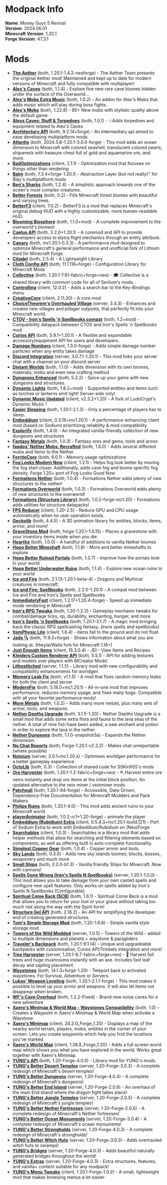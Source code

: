 
Modpack Info
============
  
  
**Name**: Money Guys 5 Revival  
**Version**: 2024.06.01  
**Minecraft Version**: 1.20.1  
**Forge Version**: 47.3.1  

# Mods

- [**The Aether**](https://modrinth.com/mod/aether) (both, 1.20.1-1.4.2-neoforge) - The Aether Team presents the original Aether mod! Maintained and kept up to date for modern versions of Minecraft and fully compatible with multiplayer!
- [**Alex's Caves**](https://modrinth.com/mod/alexs-caves) (both, 1.1.4) - Explore five new rare cave biomes hidden under the surface of the Overworld...
- [**Alex's Mobs Extra Music**](https://modrinth.com/mod/alexs-mobs-extra-music) (both, 1.0.2) - An addon for Alex's Mobs that adds music which will play during boss fights.
- [**Alex's Mobs**](https://modrinth.com/mod/alexs-mobs) (both, 1.22.8) - 85+ New mobs with stylistic quality above the default game.
- [**Alexs Caves: Stuff & Torpedoes**](https://modrinth.com/mod/alexscaves-torpedoes) (both, 1.0.1) - 💥Adds torpedoes and equipment related to Alex's Caves
- [**Architectury API**](https://modrinth.com/mod/architectury-api) (both, 9.2.14+forge) - An intermediary api aimed to ease developing multiplatform mods.
- [**Atlantis**](https://modrinth.com/mod/atlantis) (both, 2024.3.6-1.20.1-3.0.0-forge) - This mod adds an ocean dimension to Minecraft with colored seashell, translucent colored pearls, shipwreck with treasure chest full of gold and aquamarine ore, and more.
- [**BadOptimizations**](https://modrinth.com/mod/badoptimizations) (client, 2.1.1) - Optimization mod that focuses on things other than rendering
- [**Balm**](https://modrinth.com/mod/balm) (both, 7.3.4+forge-1.20.1) - Abstraction Layer (but not really)™ for Blay's multiplatform mods
- [**Ben's Sharks**](https://modrinth.com/mod/bens-sharks) (both, 1.2.4) - A simplistic approach towards one of the ocean's most complex creatures.
- [**Better Forests**](https://modrinth.com/mod/better-forests) (both, 0.2) - Fills Minecraft forest biomes with beautiful and varying trees.
- [**BetterF3**](https://modrinth.com/mod/betterf3) (client, 7.0.2) - BetterF3 is a mod that replaces Minecraft's original debug HUD with a highly customizable, more human-readable HUD.
- [**Blooming Biosphere**](https://modrinth.com/mod/blooming-biosphere) (both, 1.1.0+mod) - A complete improvement to the overworld's biomes!
- [**Caelus API**](https://modrinth.com/mod/caelus) (both, 3.2.0+1.20.1) - A coremod and API to provide developers access to elytra flight mechanics through an entity attribute.
- [**Canary**](https://modrinth.com/mod/canary) (both, mc1.20.1-0.3.3) - A performance mod designed to optimize Minecraft's general performance and unofficial fork of Lithium mod for Minecraft Forge.
- [**Citadel**](https://modrinth.com/mod/citadel) (both, 2.5.4) - A Lightweight Library
- [**Cloth Config API**](https://modrinth.com/mod/cloth-config) (both, 11.1.118+forge) - Configuration Library for Minecraft Mods
- [**Collective**](https://modrinth.com/mod/collective) (both, 1.20.1-7.61-fabric+forge+neo) - 🎓 Collective is a shared library with common code for all of Serilum's mods.
- [**Controlling**](https://modrinth.com/mod/controlling) (client, 12.0.2) - Adds a search bar to the Key-Bindings menu
- [**CreativeCore**](https://modrinth.com/mod/creativecore) (client, 2.11.30) - A core mod
- [**ChoiceTheorem's Overhauled Village**](https://modrinth.com/mod/ct-overhaul-village) (server, 3.4.3) - Enhances and creates new villages and pillager outposts, that perfectly fit into your Minecraft world.
- [**CTOV - Iron's Spells 'n Spellbooks compat**](https://modrinth.com/mod/ctov-irons-spells-n-spellbooks-compat) (both, 1.2+mod) - Compatibility datapack between CTOV and Iron's Spells 'n Spellbooks mod
- [**Curios API**](https://modrinth.com/mod/curios) (both, 5.9.1+1.20.1) - A flexible and expandable accessory/equipment API for users and developers.
- [**Damage Numbers**](https://modrinth.com/mod/damagenumbers) (client, 1.3.0-forge) - Adds simple damage number particles when any entity takes damage
- [**Discord Integration**](https://modrinth.com/mod/dcintegration) (server, 3.0.7.1-1.20.1) - This mod links your server chat with a channel on your discord server
- [**Distant Worlds**](https://modrinth.com/mod/distant-worlds) (both, 1.1.0) - Adds dimension with its own biomes, materials, mobs and even new crafting method
- [**Dungeons Enhanced**](https://modrinth.com/mod/dungeons-enhanced) (both, 5.2.2) - Spice up your game with new dungeons and structures.
- [**Dynamic Lights**](https://modrinth.com/mod/dynamic-lights) (both, 1.8.2+mod) - Supported entities and items such as torches or lanterns emit light! Server-side only!
- [**Dynamic Music Updated**](https://modrinth.com/mod/dynamic-music-updated) (client, v2.3.2+1.20) - A fork of LudoCrypt's Dynamic Music !
- [**Easier Sleeping**](https://modrinth.com/mod/easier-sleeping) (both, 1.20.1-2.1.3) - Only a percentage of players has to sleep.
- [**Embeddium**](https://modrinth.com/mod/embeddium) (client, 0.3.19+mc1.20.1) - A performance-enhancing client mod (based on Sodium) prioritizing reliability & mod compatibility
- [**Explorify**](https://modrinth.com/mod/explorify) (both, 1.4.0) - An integrated vanilla-friendly collection of new dungeons and structures
- [**Fantasy Metals**](https://modrinth.com/mod/fantasy-metals) (both, 1.0.3) - Fantasy ores and gems, tools and armor.
- [**fapdos' Nether Mobs: Recrafted**](https://modrinth.com/mod/fapdos-nether-mobs-recrafted) (both, 1.6.0) - Adds several different mobs and items to the Nether
- [**FerriteCore**](https://modrinth.com/mod/ferrite-core) (both, 6.0.1) - Memory usage optimizations
- [**Fog Looks Modern Now**](https://modrinth.com/mod/fog-looks-modern-now) (client, 1.2.1) - Helps fog look better by moving the fog start closer. Additionally, adds cave fog and biome specific fog density. Forge 1.20+ port of Fog Looks Good Now
- [**Formations Nether**](https://modrinth.com/mod/formations-nether) (both, 1.0.4) - Formations Nether adds plenty of new structures to the nether!
- [**Formations Overworld**](https://modrinth.com/mod/formations-overworld) (both, 1.0.3) - Formations Overworld adds plenty of new structures to the overworld!
- [**Formations (Structure Library)**](https://modrinth.com/mod/formations) (both, 1.0.2-forge-mc1.20) - Formations adds utilities for structure datapacks!
- [**FPS Reducer**](https://modrinth.com/mod/fps-reducer) (client, 1.20-2.5) - Reduce GPU and CPU usage automatically when no user operation exists.
- [**Geckolib**](https://modrinth.com/mod/geckolib) (both, 4.4.5) - A 3D animation library for entities, blocks, items, armor, and more!
- [**GraveStone Mod**](https://modrinth.com/mod/gravestone-mod) (both, forge-1.20.1-1.0.15) - Places a gravestone with your inventory items inside when you die
- [**Hearths**](https://modrinth.com/mod/hearths) (both, 1.0.0) - A handful of additions to vanilla Nether biomes
- [**Hopo Better Mineshaft**](https://modrinth.com/mod/hopo-better-mineshaft) (both, 1.1.8) - More and better mineshafts to explore
- [**Hopo Better Ruined Portals**](https://modrinth.com/mod/hopo-better-ruined-portals) (both, 1.3.7) - Improve how the portals look in your world
- [**Hopo Better Underwater Ruins**](https://modrinth.com/mod/hopo-better-underwater-ruins) (both, 1.1.4) - Explore new ocean ruins to your world
- [**Ice and Fire**](https://modrinth.com/mod/ice-and-fire-dragons) (both, 2.1.13-1.20.1-beta-4) - Dragons and Mythical creatures in minecraft.
- [**Ice and Fire: Spellbooks**](https://modrinth.com/mod/ice-and-fire-spellbooks) (both, 2.2.0-1.20.1) - A compat mod between Ice and Fire and Iron's Spells and Spellbooks
- [**ImmediatelyFast**](https://modrinth.com/mod/immediatelyfast) (client, 1.2.17+1.20.4-forge) - Speed up immediate mode rendering in Minecraft
- [**Iron's RPG Tweaks**](https://modrinth.com/mod/irons-rpg-tweaks) (both, 1.20-1.2.2) - Gameplay mechanic tweaks for combat/damage ticks, xp, durability, enchanting, hunger, and more
- [**Iron's Spells 'n Spellbooks**](https://modrinth.com/mod/irons-spells-n-spellbooks) (both, 1.20.1-3.1.7) - A magic mod bringing back the classic RPG spellcasting fantasy. (irons spells and spellbooks)
- [**ItemPhysic Lite**](https://modrinth.com/mod/itemphysic-lite) (client, 1.6.4) - items fall to the ground and do not float
- [**Jade 🔍**](https://modrinth.com/mod/jade) (both, 11.9.3+forge) - Shows information about what you are looking at. (Hwyla/Waila fork for Minecraft 1.16+)
- [**Just Enough Items**](https://modrinth.com/mod/jei) (client, 15.3.0.4) - JEI - View Items and Recipes
- [**Kleiders Custom Renderer API**](https://modrinth.com/mod/kleiders-custom-renderer-api) (both, 5.5.1) - API for adding textures and models over players with MCreator Mods!
- [**Lithostitched**](https://modrinth.com/mod/lithostitched) (server, 1.1.5) - Library mod with new configurability and compatibility enhancements for worldgen
- [**Memory Leak Fix**](https://modrinth.com/mod/memoryleakfix) (both, v1.1.5) - A mod that fixes random memory leaks for both the client and server
- [**ModernFix**](https://modrinth.com/mod/modernfix) (both, 5.18.0+mc1.20.1) - All-in-one mod that improves performance, reduces memory usage, and fixes many bugs. Compatible with all your favorite performance mods!
- [**More Metals**](https://modrinth.com/mod/more-metals) (both, 1.0.2) - Adds many more metals, plus many sets of armor, tools, and weapons.
- [**Nether Depths Upgrade**](https://modrinth.com/mod/nether-depths-upgrade) (both, 3.1.5-1.20) - Nether Depths Upgrade is a small mod that adds some extra flora and fauna to the lava seas of the nether. A total of nine fish have been added, a new enchant and potion in order to explore the lava in the nether.
- [**Nether Dungeons**](https://modrinth.com/mod/nether-dungeons) (both, 1.1.0-snapshot3a) - Expands the Nether dimension.
- [**No Chat Reports**](https://modrinth.com/mod/no-chat-reports) (both, Forge-1.20.1-v2.2.2) - Makes chat unreportable (where possible)
- [**Noisium**](https://modrinth.com/mod/noisium) (server, 2.0.1+mc1.20.x) - Optimises worldgen performance for a better gameplay experience.
- [**OctoLib**](https://modrinth.com/mod/octo-lib) (both, 0.3) - Collection of shared code for SSKirillSS's mods
- [**Ore Harvester**](https://modrinth.com/mod/ore-harvester) (both, 1.20.1-1.2-fabric+forge+neo) - ⛏️ Harvest entire ore veins instantly and drop ore items at the initial block position. An updated alternative to the vein miner / veinminer mods.
- [**Patchouli**](https://modrinth.com/mod/patchouli) (both, 1.20.1-84-forge) - Accessible, Data-Driven, Dependency-Free Documentation for Minecraft Modders and Pack Makers
- [**Philips Ruins**](https://modrinth.com/mod/philips-ruins) (both, 1.20.1-4.0) - This mod adds ancient ruins to your Minecraft world
- [**playerAnimator**](https://modrinth.com/mod/playeranimator) (both, 1.0.2-rc1+1.20-forge) - animate the player
- [**Embeddium (Rubidium) Extra**](https://modrinth.com/mod/rubidium-extra) (client, 0.5.4.3+mc1.20.1-build.121) - Port of Sodium Extra to work with Embeddium/Rubidium on (Neo)Forge
- [**Searchables**](https://modrinth.com/mod/searchables) (client, 1.0.3) - Searchables is a library mod that adds helper methods that allow for searching and filtering elements based on components, as well as offering built in auto-complete functionality.
- [**Simplest Copper Gear**](https://modrinth.com/mod/simplest-copper-gear) (both, 1.0.4) - Copper armor and tools.
- [**Sky Lands**](https://modrinth.com/mod/sky-lands) (both, 0.3.0) - Adds new sky islands biomes, blocks, bosses, weaponery and much more
- [**Small Ships**](https://modrinth.com/mod/small-ships) (both, 2.0.0-b1.3) - Vanilla friendly Ships for Minecraft. Now with cannons!
- [**Spells Gone Wrong (Iron's Spells N Spellbooks)**](https://modrinth.com/mod/spells-gone-wrong) (server, 1.20.1-1.0.0) - This mod allows you to take damage from your own casted spells and configure new spell features. Only works on spells added by Iron's Spells N Spellbooks [Configurable]
- [**Spiritual Come Back (SCB)**](https://modrinth.com/mod/spiritual-come-back-(scb)) (both, 1.6.1) - Spiritual Come Back is a mod that allows you to return for your loot or your grave without taking too much risk along the way with the Spirit form!
- [**Structure Gel API**](https://modrinth.com/mod/structure-gel-api) (both, 2.16.2) - An API for simplifying the developer end of creating generated structures.
- [**Tom's Simple Storage Mod**](https://modrinth.com/mod/toms-storage) (both, 1.20-1.6.6) - Simple vanilla style storage mod
- [**Towers of the Wild Modded**](https://modrinth.com/mod/totw-modded) (server, 1.0.5) - Towers of the Wild - added to multiple dimensions and planets + waystone & paragliders
- [**Traveler's Backpack**](https://modrinth.com/mod/travelersbackpack) (both, 1.20.1-9.1.14) - Unique and upgradeable backpacks with customisation, Curios API/Trinkets integration and more!
- [**Tree Harvester**](https://modrinth.com/mod/tree-harvester) (server, 1.20.1-8.7-fabric+forge+neo) - 🌲 Harvest full trees and huge mushrooms instantly with an axe. Includes fast leaf decay and sapling placement.
- [**Waystones**](https://modrinth.com/mod/waystones) (both, 14.1.3+forge-1.20) - Teleport back to activated waystones. For Survival, Adventure or Servers.
- [**Lukas' Weapon Leveling**](https://modrinth.com/mod/weapon-leveling) (both, 1.20.1-2.1.1-forge) - This mod makes it possible to level up your armor and weapons. It will also let items not disappear when broken.
- [**WF's Cave Overhaul**](https://modrinth.com/mod/wfs-cave-overhaul) (both, 1.2.2-Fixed) - Brand new noise caves for a new adventure
- [**Xaero's Minimap & World Map - Waystones Compatibility**](https://modrinth.com/mod/xaeros-minimap-world-map-waystones-compatibility-forge) (both, 1.0) - Creates a Waypoint in Xaero's Minimap & World Map when activate a Waystone
- [**Xaero's Minimap**](https://modrinth.com/mod/xaeros-minimap) (client, 24.2.0_Forge_1.20) - Displays a map of the nearby world terrain, players, mobs, entities in the corner of your screen. Lets you create waypoints which help you find the locations you've marked.
- [**Xaero's World Map**](https://modrinth.com/mod/xaeros-world-map) (client, 1.38.8_Forge_1.20) - Adds a full screen world map which shows you what you have explored in the world. Works great together with Xaero's Minimap.
- [**YUNG's API**](https://modrinth.com/mod/yungs-api) (both, 1.20-Forge-4.0.5) - Library mod for YUNG's mods.
- [**YUNG's Better Desert Temples**](https://modrinth.com/mod/yungs-better-desert-temples) (server, 1.20-Forge-3.0.3) - A complete redesign of Minecraft's desert temples!
- [**YUNG's Better Dungeons**](https://modrinth.com/mod/yungs-better-dungeons) (server, 1.20-Forge-4.0.4) - A complete redesign of Minecraft's dungeons!
- [**YUNG's Better End Island**](https://modrinth.com/mod/yungs-better-end-island) (server, 1.20-Forge-2.0.6) - An overhaul of the main End Island where the dragon fight takes place!
- [**YUNG's Better Jungle Temples**](https://modrinth.com/mod/yungs-better-jungle-temples) (server, 1.20-Forge-2.0.5) - A complete redesign of Minecraft's jungle temples!
- [**YUNG's Better Nether Fortresses**](https://modrinth.com/mod/yungs-better-nether-fortresses) (server, 1.20-Forge-2.0.6) - A complete redesign of Minecraft's Nether fortresses!
- [**YUNG's Better Ocean Monuments**](https://modrinth.com/mod/yungs-better-ocean-monuments) (server, 1.20-Forge-3.0.4) - A complete redesign of Minecraft's ocean monuments!
- [**YUNG's Better Strongholds**](https://modrinth.com/mod/yungs-better-strongholds) (server, 1.20-Forge-4.0.3) - A complete redesign of Minecraft's strongholds!
- [**YUNG's Better Witch Huts**](https://modrinth.com/mod/yungs-better-witch-huts) (server, 1.20-Forge-3.0.3) - Adds overhauled witch huts to swamps!
- [**YUNG's Bridges**](https://modrinth.com/mod/yungs-bridges) (server, 1.20-Forge-4.0.3) - Adds beautiful naturally generated bridges throughout the world!
- [**YUNG's Extras**](https://modrinth.com/mod/yungs-extras) (server, 1.20-Forge-4.0.3) - Extra structures, features, and vanilla+ content suitable for any modpack!
- [**YUNG's Menu Tweaks**](https://modrinth.com/mod/yungs-menu-tweaks) (client, 1.20.1-Forge-1.0.2) - A small, lightweight mod that makes browsing menus a lot easier
